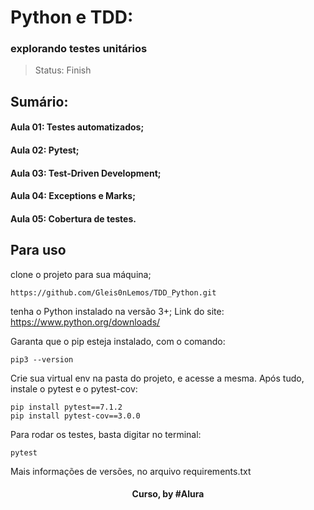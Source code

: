 # Python e TDD: 
### explorando testes unitários

> Status: Finish

## Sumário: 

#### Aula 01: Testes automatizados;

#### Aula 02: Pytest;

#### Aula 03: Test-Driven Development;

#### Aula 04: Exceptions e Marks;

#### Aula 05: Cobertura de testes.
##

## Para uso

clone o projeto para sua máquina;
```
https://github.com/Gleis0nLemos/TDD_Python.git
```

tenha o Python instalado na versão 3+;
Link do site:
https://www.python.org/downloads/

Garanta que o pip esteja instalado, com o comando:

```
pip3 --version
```

Crie sua virtual env na pasta do projeto, e acesse a mesma.
Após tudo, instale o pytest e o pytest-cov:
```
pip install pytest==7.1.2
pip install pytest-cov==3.0.0
```

Para rodar os testes, basta digitar no terminal:

```
pytest
```

Mais informações de versões, no arquivo requirements.txt

<div align=center>
  <h4>Curso, by #Alura</h4>